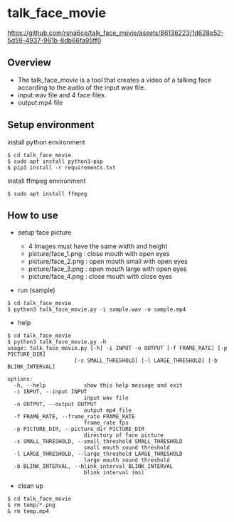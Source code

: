 # talk_face_movie

https://github.com/rsna6ce/talk_face_movie/assets/86136223/1d628e52-5d59-4937-961b-8db66fa95ff0

## Overview
* The talk_face_movie is a tool that creates a video of a talking face according to the audio of the input wav file.
* input:wav file and 4 face files.
* output:mp4 file

## Setup environment
install python environment
```
$ cd talk_face_movie
$ sudo apt install python3-pip
$ pip3 install -r requirements.txt
```

install ffmpeg environment
```
$ sudo apt install ffmpeg
```

## How to use
* setup face picture
    * 4 Images must have the same width and height
    * picture/face_1.png : close mouth with open eyes
    * picture/face_2.png : open mouth small with open eyes
    * picture/face_3.png : open mouth large with open eyes
    * picture/face_4.png : close mouth with close eyes

* run (sample)
```
$ cd talk_face_movie
$ python3 talk_face_movie.py -i sample.wav -o sample.mp4
```
* help
```
$ cd talk_face_movie
$ python3 talk_face_movie.py -h
usage: talk_face_movie.py [-h] -i INPUT -o OUTPUT [-f FRAME_RATE] [-p PICTURE_DIR]
                     [-s SMALL_THRESHOLD] [-l LARGE_THRESHOLD] [-b BLINK_INTERVAL]

options:
  -h, --help            show this help message and exit
  -i INPUT, --input INPUT
                        input wav file
  -o OUTPUT, --output OUTPUT
                        output mp4 file
  -f FRAME_RATE, --frame_rate FRAME_RATE
                        frame_rate fps
  -p PICTURE_DIR, --picture_dir PICTURE_DIR
                        directory of face picture
  -s SMALL_THRESHOLD, --small_threshold SMALL_THRESHOLD
                        small mouth sound threshold
  -l LARGE_THRESHOLD, --large_threshold LARGE_THRESHOLD
                        large mouth sound threshold
  -b BLINK_INTERVAL, --blink_interval BLINK_INTERVAL
                        blink interval (ms)
```

* clean up
```
$ cd talk_face_movie
$ rm temp/*.png
& rm temp.mp4
```
